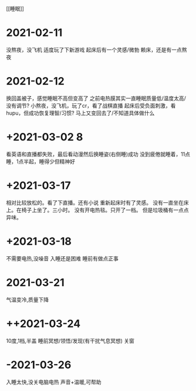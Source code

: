 [[睡眠]]
# 2021-02-11
没熬夜，没飞机
适度玩了下新游戏
起床后有一个灵感/微勃
赖床，还是有一点熬夜
# 2021-02-12
换回盖被子，感觉睡眠不高但变高了
之前电热膜其实一直睡眠质量低/温度太高/没有调节?
小熬夜，没飞机，玩了cr，看了战棋直播
起床后受负面刺激，看hupu，但成功恢复理智/习惯?
马上又变回去了/不知道具体做什么
# +2021-03-02 8
看英语和直播都失败，最后看动漫然后换睡姿(右侧睡)成功
没到疲倦就睡着，11点睡，1点半起，睡得少但精神好
# +2021-03-17 
相对比较放松的。看了下直播。还有小说
重新起床时有了灵感。
没有一直坐在床上。在椅子上坐了。三小时。
没有开电热毯。只开了一档。
但是垃圾桶有一点点异味。
# +2021-03-18
不需要电热,没噪音
入睡还是困难
睡前有做点正事
# 2021-03-21
气温变冷,质量下降
# ++2021-03-24
10度,1档,半盖
睡前冥想/领悟/发现(有干扰气息冥想)
关窗
# -2021-03-26
入睡太快,没关电脑电热
声音+温暖,可帮助